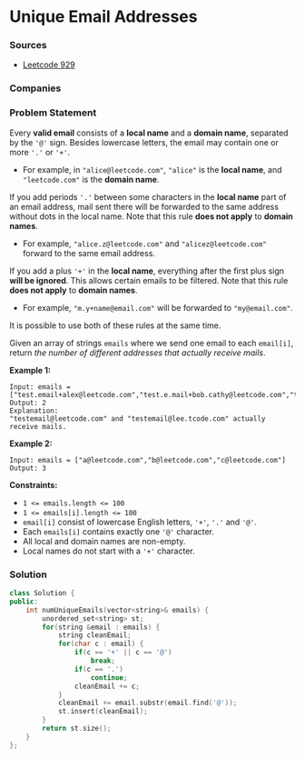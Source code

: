 # Unique Email Addresses

### Sources

* [Leetcode 929](https://leetcode.com/problems/unique-email-addresses/)

### Companies

### Problem Statement

Every **valid email** consists of a **local name** and a **domain name**, separated by the `'@'` sign. Besides lowercase letters, the email may contain one or more `'.'` or `'+'`.

* For example, in `"alice@leetcode.com"`, `"alice"` is the **local name**, and `"leetcode.com"` is the **domain name**.

If you add periods `'.'` between some characters in the **local name** part of an email address, mail sent there will be forwarded to the same address without dots in the local name. Note that this rule **does not apply** to **domain names**.

* For example, `"alice.z@leetcode.com"` and `"alicez@leetcode.com"` forward to the same email address.

If you add a plus `'+'` in the **local name**, everything after the first plus sign **will be ignored**. This allows certain emails to be filtered. Note that this rule **does not apply** to **domain names**.

* For example, `"m.y+name@email.com"` will be forwarded to `"my@email.com"`.

It is possible to use both of these rules at the same time.

Given an array of strings `emails` where we send one email to each `email[i]`, return _the number of different addresses that actually receive mails_.

**Example 1:**

```text
Input: emails = ["test.email+alex@leetcode.com","test.e.mail+bob.cathy@leetcode.com","testemail+david@lee.tcode.com"]
Output: 2
Explanation: 
"testemail@leetcode.com" and "testemail@lee.tcode.com" actually receive mails.
```

**Example 2:**

```text
Input: emails = ["a@leetcode.com","b@leetcode.com","c@leetcode.com"]
Output: 3
```

**Constraints:**

* `1 <= emails.length <= 100`
* `1 <= emails[i].length <= 100`
* `email[i]` consist of lowercase English letters, `'+'`, `'.'` and `'@'`.
* Each `emails[i]` contains exactly one `'@'` character.
* All local and domain names are non-empty.
* Local names do not start with a `'+'` character.

### Solution

```cpp
class Solution {
public:
    int numUniqueEmails(vector<string>& emails) {
        unordered_set<string> st;
        for(string &email : emails) {
            string cleanEmail;
            for(char c : email) {
                if(c == '+' || c == '@') 
                    break;
                if(c == '.') 
                    continue;
                cleanEmail += c;
            }
            cleanEmail += email.substr(email.find('@'));
            st.insert(cleanEmail);
        }   
        return st.size();        
    }
};
```

